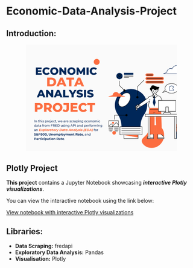 # Economic-Data-Analysis-Project
## Introduction:


<p align="center">
  <img src="https://github.com/OssFad/Economic-Data-Analysis-Project-/blob/main/Orange%20and%20Blue%20Illustration%20Business%20Strategy%20Poster.png" alt="Logo" width="400">
</p>


## Plotly Project

**This project** contains a Jupyter Notebook showcasing ***interactive Plotly visualizations***.

You can view the interactive notebook using the link below:

[View notebook with interactive Plotly visualizations](https://nbviewer.org/github/OssFad/Economic-Data-Analysis-Project-/blob/main/p.ipynb)



## Libraries:
- **Data Scraping:** fredapi
- **Exploratory Data Analysis:** Pandas
- **Visualisation:** Plotly

